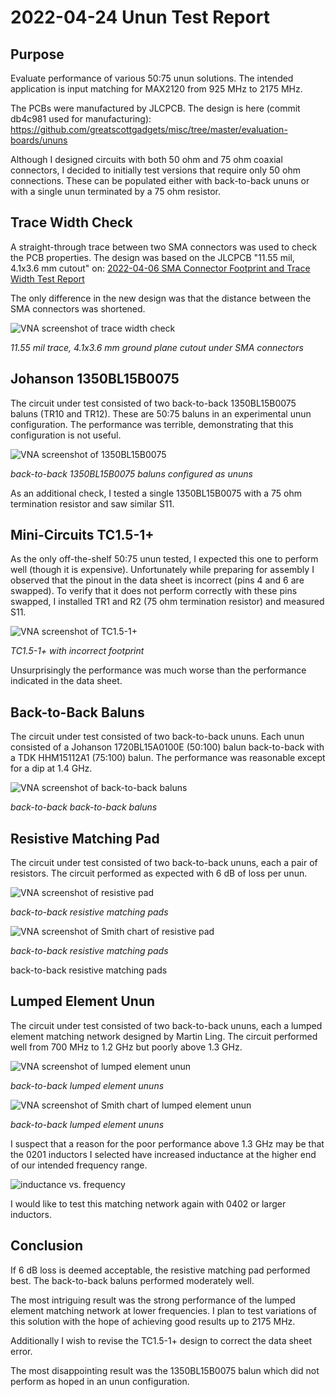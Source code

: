 # 2022-04-24 Unun Test Report

## Purpose

Evaluate performance of various 50:75 unun solutions. The intended application is input matching for MAX2120 from 925 MHz to 2175 MHz.

The PCBs were manufactured by JLCPCB. The design is here (commit db4c981 used for manufacturing): https://github.com/greatscottgadgets/misc/tree/master/evaluation-boards/ununs

Although I designed circuits with both 50 ohm and 75 ohm coaxial connectors, I decided to initially test versions that require only 50 ohm connections. These can be populated either with back-to-back ununs or with a single unun terminated by a 75 ohm resistor.


## Trace Width Check

A straight-through trace between two SMA connectors was used to check the PCB properties. The design was based on the JLCPCB "11.55 mil, 4.1x3.6 mm cutout" on: [2022-04-06 SMA Connector Footprint and Trace Width Test Report](../2022-04-06-sma-and-trace-width-test)

The only difference in the new design was that the distance between the SMA connectors was shortened.

![VNA screenshot of trace width check](vna-trace-width.jpeg)
<figcaption>

*11.55 mil trace, 4.1x3.6 mm ground plane cutout under SMA connectors*

</figcaption>


## Johanson 1350BL15B0075

The circuit under test consisted of two back-to-back 1350BL15B0075 baluns (TR10 and TR12). These are 50:75 baluns in an experimental unun configuration. The performance was terrible, demonstrating that this configuration is not useful.

![VNA screenshot of 1350BL15B0075](vna-1350BL15B0075.jpeg)
<figcaption>

*back-to-back 1350BL15B0075 baluns configured as ununs*

</figcaption>

As an additional check, I tested a single 1350BL15B0075 with a 75 ohm termination resistor and saw similar S11.


## Mini-Circuits TC1.5-1+

As the only off-the-shelf 50:75 unun tested, I expected this one to perform well (though it is expensive). Unfortunately while preparing for assembly I observed that the pinout in the data sheet is incorrect (pins 4 and 6 are swapped). To verify that it does not perform correctly with these pins swapped, I installed TR1 and R2 (75 ohm termination resistor) and measured S11.

![VNA screenshot of TC1.5-1+](vna-TC1.5-1+.jpeg)
<figcaption>

*TC1.5-1+ with incorrect footprint*

</figcaption>

Unsurprisingly the performance was much worse than the performance indicated in the data sheet.


## Back-to-Back Baluns

The circuit under test consisted of two back-to-back ununs. Each unun consisted of a Johanson 1720BL15A0100E (50:100) balun back-to-back with a TDK HHM15112A1 (75:100) balun. The performance was reasonable except for a dip at 1.4 GHz.

![VNA screenshot of back-to-back baluns](vna-baluns.jpeg)
<figcaption>

*back-to-back back-to-back baluns*

</figcaption>


## Resistive Matching Pad

The circuit under test consisted of two back-to-back ununs, each a pair of resistors. The circuit performed as expected with 6 dB of loss per unun.

![VNA screenshot of resistive pad](vna-pad.jpeg)
<figcaption>

*back-to-back resistive matching pads*

</figcaption>

![VNA screenshot of Smith chart of resistive pad](vna-smith-pad.jpeg)
<figcaption>

*back-to-back resistive matching pads*

</figcaption>

back-to-back resistive matching pads


## Lumped Element Unun

The circuit under test consisted of two back-to-back ununs, each a lumped element matching network designed by Martin Ling. The circuit performed well from 700 MHz to 1.2 GHz but poorly above 1.3 GHz.

![VNA screenshot of lumped element unun](vna-lumped.jpeg)
<figcaption>

*back-to-back lumped element ununs*

</figcaption>

![VNA screenshot of Smith chart of lumped element unun](vna-smith-lumped.jpeg)
<figcaption>

*back-to-back lumped element ununs*

</figcaption>

I suspect that a reason for the poor performance above 1.3 GHz may be that the 0201 inductors I selected have increased inductance at the higher end of our intended frequency range.

![inductance vs. frequency](inductance.png)

I would like to test this matching network again with 0402 or larger inductors.


## Conclusion

If 6 dB loss is deemed acceptable, the resistive matching pad performed best. The back-to-back baluns performed moderately well.

The most intriguing result was the strong performance of the lumped element matching network at lower frequencies. I plan to test variations of this solution with the hope of achieving good results up to 2175 MHz.

Additionally I wish to revise the TC1.5-1+ design to correct the data sheet error.

The most disappointing result was the 1350BL15B0075 balun which did not perform as hoped in an unun configuration.
